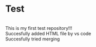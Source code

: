 # Test
</br>
This is my first test repository!!!
</br>
Succesfully added HTML file by vs code 
</br>
Succesfully tried merging
